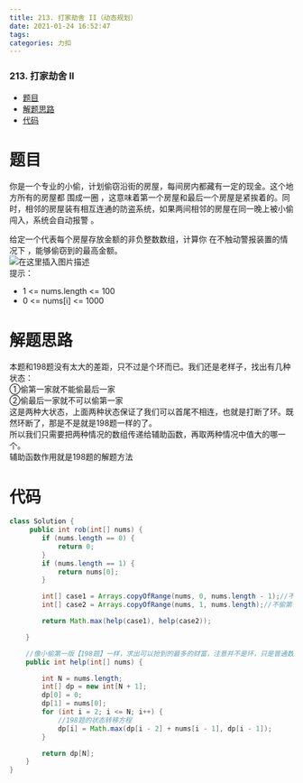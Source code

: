 ```yaml
---
title: 213. 打家劫舍 II（动态规划）
date: 2021-01-24 16:52:47
tags: 
categories: 力扣
---
```


<!--more-->

### 213\. 打家劫舍 II

- [题目](#_2)
- [解题思路](#_13)
- [代码](#_20)

# 题目

你是一个专业的小偷，计划偷窃沿街的房屋，每间房内都藏有一定的现金。这个地方所有的房屋都 围成一圈 ，这意味着第一个房屋和最后一个房屋是紧挨着的。同时，相邻的房屋装有相互连通的防盗系统，如果两间相邻的房屋在同一晚上被小偷闯入，系统会自动报警 。

给定一个代表每个房屋存放金额的非负整数数组，计算你 在不触动警报装置的情况下 ，能够偷窃到的最高金额。  
![在这里插入图片描述](https://img-blog.csdnimg.cn/20210124164813306.png?x-oss-process=image/watermark,type_ZmFuZ3poZW5naGVpdGk,shadow_10,text_aHR0cHM6Ly9ibG9nLmNzZG4ubmV0L3FxXzIxMDQwNTU5,size_16,color_FFFFFF,t_70)  
提示：

- 1 \<= nums.length \<= 100
- 0 \<= nums\[i\] \<= 1000

# 解题思路

本题和198题没有太大的差距，只不过是个环而已。我们还是老样子，找出有几种状态：  
①偷第一家就不能偷最后一家  
②偷最后一家就不可以偷第一家  
这是两种大状态，上面两种状态保证了我们可以首尾不相连，也就是打断了环。既然环断了，那是不是就是198题一样的了。  
所以我们只需要把两种情况的数组传递给辅助函数，再取两种情况中值大的哪一个。  
辅助函数作用就是198题的解题方法

# 代码

```java
class Solution {
     public int rob(int[] nums) {
        if (nums.length == 0) {
            return 0;
        }
        if (nums.length == 1) {
            return nums[0];
        }

        int[] case1 = Arrays.copyOfRange(nums, 0, nums.length - 1);//不偷最后一家
        int[] case2 = Arrays.copyOfRange(nums, 1, nums.length);//不偷第一家

        return Math.max(help(case1), help(case2));

    }

    //像小偷第一版【198题】一样，求出可以抢到的最多的财富，注意并不是环，只是普通数组
    public int help(int[] nums) {

        int N = nums.length;
        int[] dp = new int[N + 1];
        dp[0] = 0;
        dp[1] = nums[0];
        for (int i = 2; i <= N; i++) {
            //198题的状态转移方程
            dp[i] = Math.max(dp[i - 2] + nums[i - 1], dp[i - 1]);
        }

        return dp[N];
    }
}
```